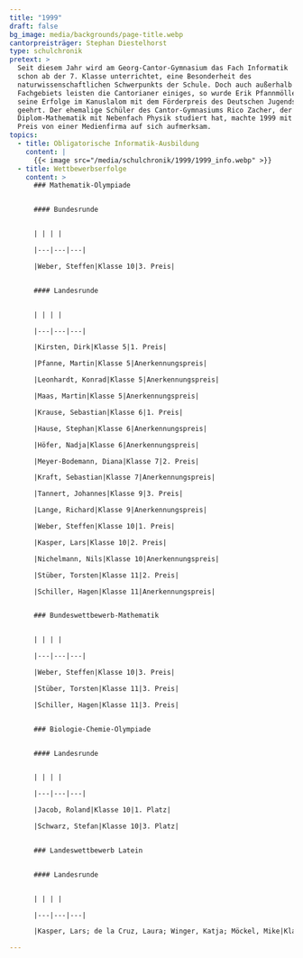 ```yaml
---
title: "1999"
draft: false
bg_image: media/backgrounds/page-title.webp
cantorpreisträger: Stephan Diestelhorst
type: schulchronik
pretext: >
  Seit diesem Jahr wird am Georg-Cantor-Gymnasium das Fach Informatik
  schon ab der 7. Klasse unterrichtet, eine Besonderheit des
  naturwissenschaftlichen Schwerpunkts der Schule. Doch auch außerhalb dieses
  Fachgebiets leisten die Cantorianer einiges, so wurde Erik Pfannmöller für
  seine Erfolge im Kanuslalom mit dem Förderpreis des Deutschen Jugendsports
  geehrt. Der ehemalige Schüler des Cantor-Gymnasiums Rico Zacher, der
  Diplom-Mathematik mit Nebenfach Physik studiert hat, machte 1999 mit einem
  Preis von einer Medienfirma auf sich aufmerksam.
topics:
  - title: Obligatorische Informatik-Ausbildung
    content: |
      {{< image src="/media/schulchronik/1999/1999_info.webp" >}}
  - title: Wettbewerbserfolge
    content: >
      ### Mathematik-Olympiade


      #### Bundesrunde


      | | | |

      |---|---|---|

      |Weber, Steffen|Klasse 10|3. Preis|


      #### Landesrunde


      | | | |

      |---|---|---|

      |Kirsten, Dirk|Klasse 5|1. Preis|

      |Pfanne, Martin|Klasse 5|Anerkennungspreis|

      |Leonhardt, Konrad|Klasse 5|Anerkennungspreis|

      |Maas, Martin|Klasse 5|Anerkennungspreis|

      |Krause, Sebastian|Klasse 6|1. Preis|

      |Hause, Stephan|Klasse 6|Anerkennungspreis|

      |Höfer, Nadja|Klasse 6|Anerkennungspreis|

      |Meyer-Bodemann, Diana|Klasse 7|2. Preis|

      |Kraft, Sebastian|Klasse 7|Anerkennungspreis|

      |Tannert, Johannes|Klasse 9|3. Preis|

      |Lange, Richard|Klasse 9|Anerkennungspreis|

      |Weber, Steffen|Klasse 10|1. Preis|

      |Kasper, Lars|Klasse 10|2. Preis|

      |Nichelmann, Nils|Klasse 10|Anerkennungspreis|

      |Stüber, Torsten|Klasse 11|2. Preis|

      |Schiller, Hagen|Klasse 11|Anerkennungspreis|


      ### Bundeswettbewerb-Mathematik


      | | | |

      |---|---|---|

      |Weber, Steffen|Klasse 10|3. Preis|

      |Stüber, Torsten|Klasse 11|3. Preis|

      |Schiller, Hagen|Klasse 11|3. Preis|


      ### Biologie-Chemie-Olympiade


      #### Landesrunde


      | | | |

      |---|---|---|

      |Jacob, Roland|Klasse 10|1. Platz|

      |Schwarz, Stefan|Klasse 10|3. Platz|


      ### Landeswettbewerb Latein


      #### Landesrunde


      | | | |

      |---|---|---|

      |Kasper, Lars; de la Cruz, Laura; Winger, Katja; Möckel, Mike|Klasse ??|1. Platz|

---
```

